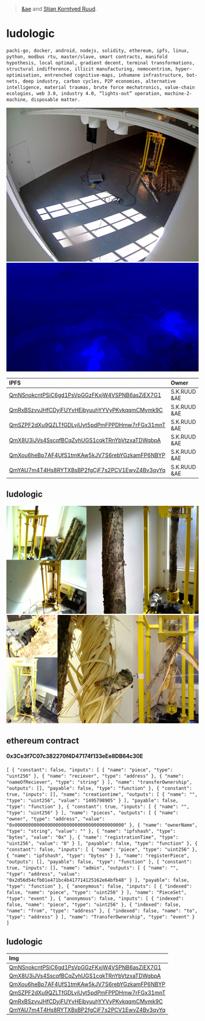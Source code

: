 > [&ae](http://www.aeaeaeae.io/) and [Stian Korntved Ruud](http://www.stiankorntvedruud.com/).

# ludologic

```
pachi-go, docker, android, nodejs, solidity, ethereum, ipfs, linux, python, modbus rtu, master/slave, smart contracts, manifold hypothesis, local optimal, gradient decent, terminal transformations, structural indifference, illicit manufacturing, nemocentrism, hyper-optimisation, entrenched cognitive-maps, inhumane infrastructure, bot-nets, deep industry, carbon cycles, P2P economies, alternative intelligence, material traumas, brute force mechatronics, value-chain ecologies, web 3.0, industry 4.0, “lights-out” operation, machine-2-machine, disposable matter.
```

![Gaze](https://raw.githubusercontent.com/aeaeaeaeaeae/ludologic/master/QmU5YFBd1oyVU9E4weZsj5iMPL3m7HCz7UnocwRZNdeCJU.jpg)
![Gaze](https://raw.githubusercontent.com/aeaeaeaeaeae/ludologic/master/QmaPZiYtaQA6p9NkmqzZKAgxLhSh4PqZvngYuYgyt5fBU7.jpg)

| IPFS                                                                                          | Owner        |
|:----------------------------------------------------------------------------------------------|:-------------|
| [QmNSnokcntPSiC6gd1PsVpGGzFKxjW4VSPNB6asZiEX7G1](https://www.youtube.com/watch?v=oE9MN0fmEL0) | S.K.RUUD &AE |
| [QmRxBSzvvJHfCDyjFUYvHEibyuuhYYVyPKvkqqmCMymk9C](https://www.youtube.com/watch?v=9v98YXn4VCc) | S.K.RUUD &AE |
| [QmSZPF2dXu9QZLTfGDLyiUyt5pdPmFPPDHmw7rFGx31mnT](https://www.youtube.com/watch?v=LG_tyBrV1JU) | S.K.RUUD &AE |
| [QmX8U3iJVs4SscqfBCqZyhUGS1cqkTRnYbVtzxaTDWqbpA](https://www.youtube.com/watch?v=A7h2kmbkHGc) | S.K.RUUD &AE |
| [QmXou6heBp7AF4UfS1tmKAw5kJV7S6rebYGzkamFP6NBYP](https://www.youtube.com/watch?v=L_sAyMGVf38) | S.K.RUUD &AE |
| [QmYAU7m4T4Hs8RYTXBsBP2fgCjF7s2PCV1EwyZ4Bv3qyYq](https://www.youtube.com/watch?v=UpCBCYKcs64) | S.K.RUUD &AE |

## ludologic

![Gaze](https://raw.githubusercontent.com/aeaeaeaeaeae/ludologic/master/QmdnLRhQEm5NbfhwMDA7tcHsqMhMUcPiJeJ6a6zsVpUw4j.jpg)
![Gaze](https://raw.githubusercontent.com/aeaeaeaeaeae/ludologic/master/QmVwyQzeYPQttcq9fTo4hML4VScoRtRfxTxjfJjazdzFQA.jpg)

## ethereum contract

#### 0x3Ce3f7C07c382270f4D47174f133eEe8DB64c30E
```
[ { "constant": false, "inputs": [ { "name": "piece", "type": "uint256" }, { "name": "reciever", "type": "address" }, { "name": "nameOfReciever", "type": "string" } ], "name": "transferOwnership", "outputs": [], "payable": false, "type": "function" }, { "constant": true, "inputs": [], "name": "creationtime", "outputs": [ { "name": "", "type": "uint256", "value": "1495798905" } ], "payable": false, "type": "function" }, { "constant": true, "inputs": [ { "name": "", "type": "uint256" } ], "name": "pieces", "outputs": [ { "name": "owner", "type": "address", "value": "0x0000000000000000000000000000000000000000" }, { "name": "ownerName", "type": "string", "value": "" }, { "name": "ipfshash", "type": "bytes", "value": "0x" }, { "name": "registrationTime", "type": "uint256", "value": "0" } ], "payable": false, "type": "function" }, { "constant": false, "inputs": [ { "name": "piece", "type": "uint256" }, { "name": "ipfshash", "type": "bytes" } ], "name": "registerPiece", "outputs": [], "payable": false, "type": "function" }, { "constant": true, "inputs": [], "name": "admin", "outputs": [ { "name": "", "type": "address", "value": "0x2d56d54cfb01e471bc4b417714125162e64bfb48" } ], "payable": false, "type": "function" }, { "anonymous": false, "inputs": [ { "indexed": false, "name": "piece", "type": "uint256" } ], "name": "PieceSet", "type": "event" }, { "anonymous": false, "inputs": [ { "indexed": false, "name": "piece", "type": "uint256" }, { "indexed": false, "name": "from", "type": "address" }, { "indexed": false, "name": "to", "type": "address" } ], "name": "TransferOwnership", "type": "event" } ]
```

## ludologic

| Img                                                                             |
|:--------------------------------------------------------------------------------|
| [QmNSnokcntPSiC6gd1PsVpGGzFKxjW4VSPNB6asZiEX7G1](https://raw.githubusercontent.com/aeaeaeaeaeae/ludologic/master/QmNSPqh4WXQoxhwXZjU4XMtc9T6hnWxX1UnLv8HaEtvb2W.jpg) |
| [QmX8U3iJVs4SscqfBCqZyhUGS1cqkTRnYbVtzxaTDWqbpA](https://raw.githubusercontent.com/aeaeaeaeaeae/ludologic/master/QmTAFoT9TCb1gzJp5kSqYwtYLo6e3WXYtc6bAxaegamX67.jpg) |
| [QmXou6heBp7AF4UfS1tmKAw5kJV7S6rebYGzkamFP6NBYP](https://raw.githubusercontent.com/aeaeaeaeaeae/ludologic/master/QmTfwsQLvzV6Ho3v5n19LaDrrgFgzokL3X513YDYYUxgGZ.jpg) |
| [QmSZPF2dXu9QZLTfGDLyiUyt5pdPmFPPDHmw7rFGx31mnT](https://raw.githubusercontent.com/aeaeaeaeaeae/ludologic/master/QmRUym6gMeE8EKYQUHWxkdt9tDVNabrkRoy72zJU31dJUi.jpg) |
| [QmRxBSzvvJHfCDyjFUYvHEibyuuhYYVyPKvkqqmCMymk9C](https://raw.githubusercontent.com/aeaeaeaeaeae/ludologic/master/QmQPZGQAwfY6AfEU3tU7BQ3oMme2aETkycE3HPKv8G78jq.jpg) |
| [QmYAU7m4T4Hs8RYTXBsBP2fgCjF7s2PCV1EwyZ4Bv3qyYq](https://raw.githubusercontent.com/aeaeaeaeaeae/ludologic/master/QmXBxitojVgxtBhH9u7DJwKfPcWkW6nNwN6xP7HzP3y5Wg.jpg) |
